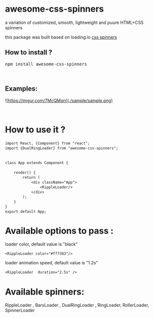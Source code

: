 # awesome-css-spinners
a variation of customized, smooth, lightweight and puure HTML+CSS spinners

this package was built based on loading.io [css spinners](https://github.com/loadingio/css-spinner)
<h2>How to install ?</h2> 
<pre>
npm install awesome-css-spinners
</pre>

<br />

<h2>Examples:</h2>

![https://imgur.com/7McQMqn](./sample/sample.png)

<br />

<h1>How to use it ? </h1>

```
import React, {Component} from "react";
import {DualRingLoader} from "awesome-css-spinners";


class App extends Component {

	render() {
        return (
            <div className="App">            
                <RippleLoader/>
            </div>
        );
    }
}
export default App;
```

<h1>Available options to pass :</h1>

loader color, default value is "black"

```
<RippleLoader color="#ff7383"/> 
```

loader animation speed, default value is "1.2s" 

```
<RippleLoader  duration="2.5s" />
```

<h1>Available spinners:</h1>
RippleLoader , BarsLoader , DualRingLoader , RingLoader, RollerLoader, SpinnerLoader







